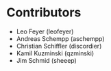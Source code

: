 # Contributors

 * Leo Feyer (leofeyer)
 * Andreas Schempp (aschempp)
 * Christian Schiffler (discordier)
 * Kamil Kuzminski (qzminski)
 * Jim Schmid (sheeep)
